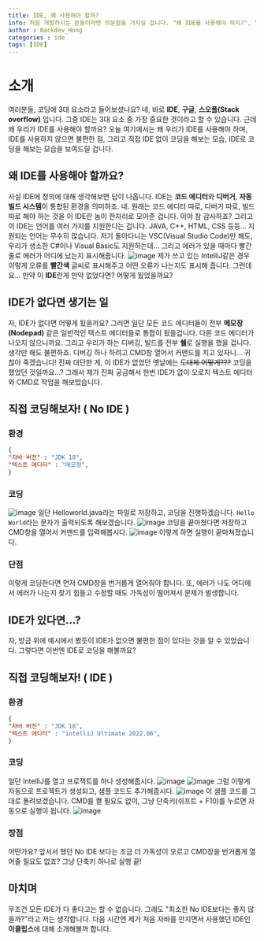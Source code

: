 ```yaml
---
title: IDE, 왜 사용해야 할까?
info: 처음 개발하시는 분들이라면 의문점을 가지실 겁니다. "왜 IDE를 사용해야 하지?", "대충 메모장으로 하면 되는 거 아냐?" 라고요. 여기서는 왜 우리가 IDE를 사용해야 하고, 사용하지 않았을 경우 불편한 점에 관해 얘기해보려고 합니다.
author : Backdev_Hong
categories : ide
tags: [IDE]
---
```


# 소개
여러분들, 코딩에 3대 요소라고 들어보셨나요? 네, 바로 **IDE**, **구글**, **스오플(Stack overflow)** 입니다.
그중 IDE는 3대 요소 중 가장 중요한 것이라고 할 수 있습니다. 근데 왜 우리가 IDE를 사용해야 할까요?
오늘 여기에서는 왜 우리가 IDE를 사용해야 하며, IDE를 사용하지 않으면 불편한 점, 그리고 직접 IDE 없이 코딩을 해보는 모습, IDE로 코딩을 해보는 모습을 보여드릴 겁니다.

## 왜 IDE를 사용해야 할까요?
사실 IDE에 정의에 대해 생각해보면 답이 나옵니다.
IDE는 **코드 에디터**와 **디버거**, **자동 빌드 시스템**이 통합된 환경을 의미하죠.
네. 원래는 코드 에디터 따로, 디버거 따로, 빌드 따로 해야 하는 것을 이 IDE란 놈이 한자리로 모아준 겁니다. 이야 참 감사하죠?
그리고 이 IDE는 언어를 여러 가지를 지원한다는 겁니다. JAVA, C++, HTML, CSS 등등... 지원되는 언어는 무수히 많습니다.
저기 돌아다니는 VSC(Visual Studio Code)만 해도, 우리가 생소한 C#이나 Visual Basic도 지원하는데... 그리고 에러가 있을 때마다 빨간 줄로 에러가 어디에 났는지 표시해줍니다.
![image](https://user-images.githubusercontent.com/97325091/189168591-8ac5b5ef-92b9-4536-97a6-e06a0272849d.png)
제가 쓰고 있는 IntelliJ같은 경우 이렇게 오류를 **빨간색** 글씨로 표시해주고 어떤 오류가 나는지도 표시해 줍니다.
그런데요... 만약 이 **IDE**란게 만약 없었다면? 어떻게 됬었을까요?

## IDE가 없다면 생기는 일
자, IDE가 없다면 어떻게 됬을까요? 그러면 일단 모든 코드 에디터들이 전부 **메모장(Nodepad)** 같은 일반적인 텍스트 에디터들로 통합이 됬을겁니다. 다른 코드 에디터가 나오지 않으니까요.
그리고 우리가 하는 디버깅, 빌드를 전부 **쉘**로 실행을 했을 겁니다.
생각만 해도 불편하죠. 디버깅 하나 하려고 CMD창 열어서 커맨드를 치고 있자니... 귀찮아 죽겠습니다!
진짜 대단한 게, 이 IDE가 없었던 옛날에는 ~~도대체 어떻게???~~ 코딩을 했었던 것일까요...? 그래서 제가 진짜 궁금해서 한번 IDE가 없이 오로지 텍스트 에디터와 CMD로 작업을 해보았습니다.

## 직접 코딩해보자! ( No IDE )
### 환경
```JSON
{
"자바 버전" : "JDK 18",
"텍스트 에디터" : "메모장",
}
```

### 코딩
![image](https://user-images.githubusercontent.com/97325091/189166735-b4a471d9-b3f8-4c9e-832c-15e113f21310.png)
일단 Helloworld.java라는 파일로 저장하고, 코딩을 진행하겠습니다.
`Hello World`라는 문자가 출력되도록 해보겠습니다.
![image](https://user-images.githubusercontent.com/97325091/189169575-76b59df7-e77e-4a86-b437-cca920937e24.png)
코딩을 끝마쳤다면 저장하고 CMD창을 열어서 커맨드를 입력해봅시다.
![image](https://user-images.githubusercontent.com/97325091/189169749-29d3e771-3014-42cf-a726-99394292209f.png)
이렇게 하면 실행이 끝마쳐졌습니다.

### 단점
이렇게 코딩한다면 먼저 CMD창을 번거롭게 열어줘야 합니다.
또, 에러가 나도 어디에서 에러가 나는지 찾기 힘들고 수정할 때도 가독성이 떨어져서 문제가 발생합니다.

## IDE가 있다면...?
자, 방금 위에 예시에서 봤듯이 IDE가 없으면 불편한 점이 있다는 것을 알 수 있었습니다.
그렇다면 이번엔 IDE로 코딩을 해볼까요?

## 직접 코딩해보자! ( IDE )
### 환경
```JSON
{
"자바 버전" : "JDK 18",
"텍스트 에디터" : "intelliJ Ultimate 2022.06",
}
```
### 코딩
일단 IntelliJ를 열고 프로젝트를 하나 생성해줍시다.
![image](https://user-images.githubusercontent.com/97325091/189170674-8eaf9e40-d09d-4539-a1a2-7a75ca131560.png)
![image](https://user-images.githubusercontent.com/97325091/189170875-475d5680-e538-4b71-af2b-77e4b3e73093.png)
그럼 이렇게 자동으로 프로젝트가 생성되고, 샘플 코드도 추가해줍시다.
![image](https://user-images.githubusercontent.com/97325091/189171118-8a8dbf88-5912-4bad-9073-c4f522d405b4.png)
이 샘플 코드를 그대로 돌려보겠습니다.
CMD를 켤 필요도 없이, 그냥 단축키(쉬프트 + F10)를 누르면 자동으로 실행이 됩니다.
![image](https://user-images.githubusercontent.com/97325091/189171480-c5403bcc-51e8-4861-a270-425d002bcc7b.png)

### 장점
어떤가요? 앞서서 했던 No IDE 보다는 조금 더 가독성이 오르고 CMD창을 번거롭게 열어줄 필요도 없죠?
그냥 단축키 하나로 실행 끝!

## 마치며
무조건 모든 IDE가 다 좋다고는 할 수 없습니다. 그래도 "최소한 No IDE보다는 좋지 않을까?"라고 저는 생각합니다.
다음 시간엔 제가 처음 자바를 만지면서 사용했던 IDE인 **이클립스**에 대해 소개해볼까 합니다.
